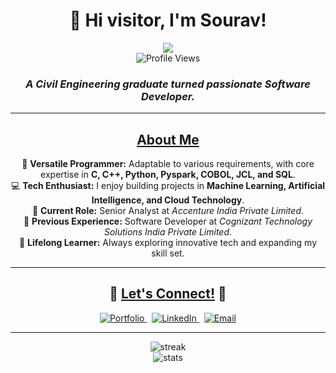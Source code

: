 <h1 align="center">👋 Hi visitor, I'm Sourav!</h1>
<p align="center">
  <a href="https://100ravsingh.github.io/" target="_blank">
    <img src="https://img.shields.io/badge/-PORTFOLIO-black?logo=dialogflow&style=for-the-badge">
  </a>
  <br>
  <img src="https://komarev.com/ghpvc/?username=100ravsingh&color=blue" alt="Profile Views">
</p>

<h3 align="center"><i>A Civil Engineering graduate turned passionate Software Developer.</i></h3>

---

<h2 align="center"><u>About Me</u></h2>

<p align="center">
  🚀 <b>Versatile Programmer:</b> Adaptable to various requirements, with core expertise in <b>C, C++, Python, Pyspark, COBOL, JCL, and SQL</b>.<br>
  💻 <b>Tech Enthusiast:</b> I enjoy building projects in <b>Machine Learning, Artificial Intelligence, and Cloud Technology</b>.<br>
  🏢 <b>Current Role:</b> Senior Analyst at <i>Accenture India Private Limited</i>.<br>
  💼 <b>Previous Experience:</b> Software Developer at <i>Cognizant Technology Solutions India Private Limited</i>.<br>
  🌱 <b>Lifelong Learner:</b> Always exploring innovative tech and expanding my skill set.<br>
</p>

---

<h2 align="center">🌟 <u>Let's Connect!</u> 🌟</h2>

<p align="center">
  <a href="https://100ravsingh.github.io/" target="_blank">
    <img src="https://img.shields.io/badge/Portfolio-visit-blue?logo=google-chrome&logoColor=white&style=for-the-badge" alt="Portfolio">
  </a>
  &nbsp;
  <a href="https://www.linkedin.com/in/sourav-singh-574a82160/" target="_blank">
    <img src="https://img.shields.io/badge/LinkedIn-Connect-blue?logo=linkedin&logoColor=white&style=for-the-badge" alt="LinkedIn">
  </a>
  &nbsp;
  <a href="mailto:ss3225220@gmail.com">
    <img src="https://img.shields.io/badge/Email-Contact-red?logo=gmail&logoColor=white&style=for-the-badge" alt="Email">
  </a>
</p>

---

<p align="center">
  <img src="https://github-readme-streak-stats.herokuapp.com?user=100ravSingh&theme=tokyonight" alt="streak"/>
  <br>
  <img src="https://github-readme-stats.vercel.app/api?username=100ravSingh&show_icons=true&theme=tokyonight" alt="stats"/>
</p>
